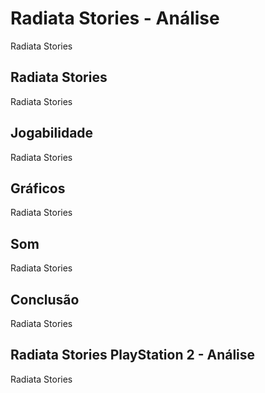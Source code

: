 ---
---

# Radiata Stories - Análise

Radiata Stories

## Radiata Stories

Radiata Stories

## Jogabilidade

Radiata Stories

## Gráficos

Radiata Stories

## Som

Radiata Stories

## Conclusão

Radiata Stories

## Radiata Stories PlayStation 2 - Análise

Radiata Stories
